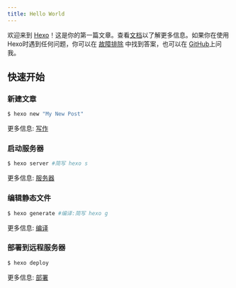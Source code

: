 ```yaml
---
title: Hello World
---
```

欢迎来到 [Hexo](https://hexo.io/)！这是你的第一篇文章。查看[文档](https://hexo.io/docs/)以了解更多信息。如果你在使用Hexo时遇到任何问题，你可以在 [故障排除](https://hexo.io/docs/troubleshooting.html) 中找到答案，也可以在 [GitHub](https://github.com/hexojs/hexo/issues)上问我。

## 快速开始

### 新建文章

``` bash
$ hexo new "My New Post"
```

更多信息: [写作](https://hexo.io/docs/writing.html)

### 启动服务器

``` bash
$ hexo server #简写 hexo s
```

更多信息: [服务器](https://hexo.io/docs/server.html)

### 编辑静态文件

``` bash
$ hexo generate #编译:简写 hexo g
```

更多信息: [编译](https://hexo.io/docs/generating.html)

### 部署到远程服务器

``` bash
$ hexo deploy
```

更多信息: [部署](https://hexo.io/docs/one-command-deployment.html)
